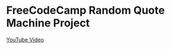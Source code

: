 # FreeCodeCamp Random Quote Machine Project

[YouTube Video](https://www.youtube.com/watch?v=NyZzRSTZQ2Y)
